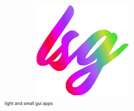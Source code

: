 
<div align="center">
    <img src="https://raw.githubusercontent.com/Foxcirc/lsg/main/docs/lsg-colored.png" alt="colourful lsg icon" style="display:block; margin:auto;" width=300>
</div>

light and small gui apps
